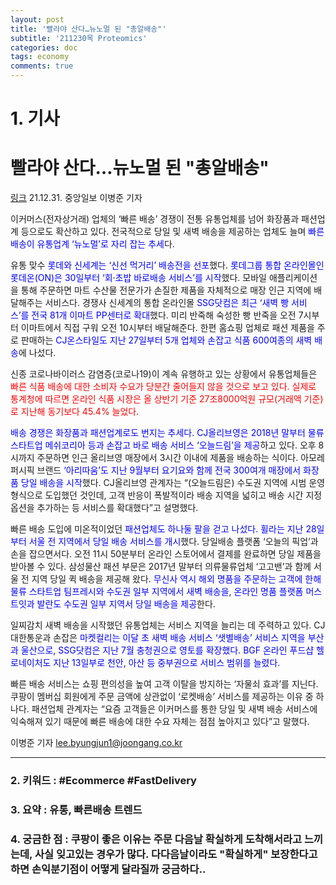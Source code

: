 ```yaml
---
layout: post
title: '빨라야 산다…뉴노멀 된 "총알배송"'
subtitle: '211230목 Proteomics'
categories: doc
tags: economy
comments: true
---
```


# 1. 기사

빨라야 산다…뉴노멀 된 "총알배송"
==========
[링크](https://www.joongang.co.kr/article/25037101)
21.12.31. 중앙일보 이병준 기자   

이커머스(전자상거래) 업체의 ‘빠른 배송’ 경쟁이 전통 유통업체를 넘어 화장품과 패션업계 등으로도 확산하고 있다. 전국적으로 당일 및 새벽 배송을 제공하는 업체도 늘며 <span style="color:blue">빠른 배송이 유통업계 ‘뉴노멀’로 자리 잡는 추세</span>다.   

유통 맞수 <span style="color:blue">롯데와 신세계는 ‘신선 먹거리’ 배송전을 선포</span>했다. <span style="color:blue">롯데그룹 통합 온라인몰인 롯데온(ON)은 30일부터 ‘회·초밥 바로배송 서비스’를 시작</span>했다. 모바일 애플리케이션을 통해 주문하면 마트 수산물 전문가가 손질한 제품을 자체적으로 매장 인근 지역에 배달해주는 서비스다. 경쟁사 신세계의 통합 온라인몰 <span style="color:blue">SSG닷컴은 최근 ‘새벽 빵 서비스’를 전국 81개 이마트 PP센터로 확대</span>했다. 미리 반죽해 숙성한 빵 반죽을 오전 7시부터 이마트에서 직접 구워 오전 10시부터 배달해준다. 한편 홈쇼핑 업체로 패션 제품을 주로 판매하는 <span style="color:blue">CJ온스타일도 지난 27일부터 5개 업체와 손잡고 식품 600여종의 새벽 배송</span>에 나섰다.   

신종 코로나바이러스 감염증(코로나19)이 계속 유행하고 있는 상황에서 유통업체들은 <span style="color:red">빠른 식품 배송에 대한 소비자 수요가 당분간 줄어들지 않을 것으로 보고 있다. 실제로 통계청에 따르면 온라인 식품 시장은 올 상반기 기준 27조8000억원 규모(거래액 기준)로 지난해 동기보다 45.4% 늘었다.</span>   

<span style="color:blue">배송 경쟁은 화장품과 패션업계로도 번지는 추세다. CJ올리브영은 2018년 말부터 물류 스타트업 메쉬코리아 등과 손잡고 바로 배송 서비스 ‘오늘드림’을 제공</span>하고 있다. 오후 8시까지 주문하면 인근 올리브영 매장에서 3시간 이내에 제품을 배송하는 식이다. 아모레퍼시픽 브랜드 <span style="color:blue">‘아리따움’도 지난 9월부터 요기요와 함께 전국 300여개 매장에서 화장품 당일 배송을 시작</span>했다. CJ올리브영 관계자는 “(오늘드림은) 수도권 지역에 시범 운영 형식으로 도입했던 것인데, 고객 반응이 폭발적이라 배송 지역을 넓히고 배송 시간 지정 옵션을 추가하는 등 서비스를 확대했다”고 설명했다.   

빠른 배송 도입에 미온적이었던 <span style="color:blue">패션업체도 하나둘 팔을 걷고 나섰다. 휠라는 지난 28일부터 서울 전 지역에서 당일 배송 서비스를 개시</span>했다. 당일배송 플랫폼 ‘오늘의 픽업’과 손을 잡으면서다. 오전 11시 50분부터 온라인 스토어에서 결제를 완료하면 당일 제품을 받아볼 수 있다. 삼성물산 패션 부문은 2017년 말부터 의류물류업체 ‘고고밴’과 함께 서울 전 지역 당일 퀵 배송을 제공해 왔다. <span style="color:blue">무신사 역시 해외 명품을 주문하는 고객에 한해 물류 스타트업 팀프레시와 수도권 일부 지역에서 새벽 배송을, 온라인 명품 플랫폼 머스트잇과 발란도 수도권 일부 지역서 당일 배송을 제공</span>한다.   

일찌감치 새벽 배송을 시작했던 유통업체는 서비스 지역을 늘리는 데 주력하고 있다. CJ대한통운과 손잡은 <span style="color:blue">마켓컬리는 이달 초 새벽 배송 서비스 ‘샛별배송’ 서비스 지역을 부산과 울산으로, SSG닷컴은 지난 7월 충청권으로 영토를 확장했다. BGF 온라인 푸드샵 헬로네이처도 지난 13일부로 천안, 아산 등 중부권으로 서비스 범위를 늘렸다.</span>   

빠른 배송 서비스는 쇼핑 편의성을 높여 고객 이탈을 방지하는 ‘자물쇠 효과’를 지닌다. 쿠팡이 멤버십 회원에게 주문 금액에 상관없이 ‘로켓배송’ 서비스를 제공하는 이유 중 하나다. 패션업체 관계자는 “요즘 고객들은 이커머스를 통한 당일 및 새벽 배송 서비스에 익숙해져 있기 때문에 빠른 배송에 대한 수요 자체는 점점 높아지고 있다”고 말했다.   

이병준 기자 lee.byungjun1@joongang.co.kr   

* * *

### 2. 키워드 : \#Ecommerce \#FastDelivery
### 3. 요약 : 유통, 빠른배송 트렌드
### 4. 궁금한 점 : 쿠팡이 좋은 이유는 주문 다음날 확실하게 도착해서라고 느끼는데, 사실 잊고있는 경우가 많다. 다다음날이라도 "확실하게" 보장한다고 하면 손익분기점이 어떻게 달라질까 궁금하다..